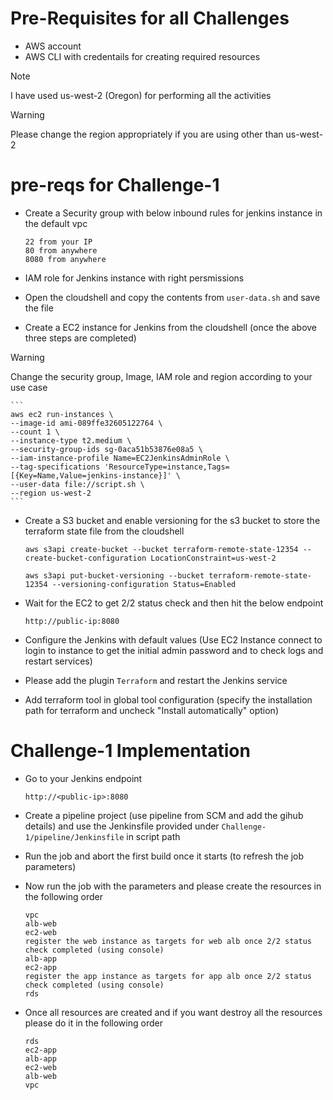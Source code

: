# Pre-Requisites for all Challenges

- AWS account
- AWS CLI with credentails for creating required resources

> [!NOTE]
> I have used us-west-2 (Oregon) for performing all the activities

> [!WARNING]
> Please change the region appropriately if you are using other than us-west-2

# pre-reqs for Challenge-1

- Create a Security group with below inbound rules for jenkins instance in the default vpc
	```
	22 from your IP
	80 from anywhere
	8080 from anywhere
	```

- IAM role for Jenkins instance with right persmissions

- Open the cloudshell and copy the contents from ```user-data.sh``` and save the file

- Create a EC2 instance for Jenkins from the cloudshell (once the above three steps are completed)

> [!WARNING]
> Change the security group, Image, IAM role and region according to your use case

	```
	aws ec2 run-instances \
	--image-id ami-089ffe32605122764 \
	--count 1 \
	--instance-type t2.medium \
	--security-group-ids sg-0aca51b53876e08a5 \
	--iam-instance-profile Name=EC2JenkinsAdminRole \
	--tag-specifications 'ResourceType=instance,Tags=[{Key=Name,Value=jenkins-instance}]' \
	--user-data file://script.sh \
	--region us-west-2
	```
- Create a S3 bucket and enable versioning for the s3 bucket to store the terraform state file from the cloudshell
	```
	aws s3api create-bucket --bucket terraform-remote-state-12354 --create-bucket-configuration LocationConstraint=us-west-2

	aws s3api put-bucket-versioning --bucket terraform-remote-state-12354 --versioning-configuration Status=Enabled
	```

- Wait for the EC2 to get 2/2 status check and then hit the below endpoint
	```
	http://public-ip:8080
	```

- Configure the Jenkins with default values (Use EC2 Instance connect to login to instance to get the initial admin password and to check logs and restart services)

- Please add the plugin ```Terraform``` and restart the Jenkins service

- Add terraform tool in global tool configuration (specify the installation path for terraform and uncheck "Install automatically" option)

# Challenge-1 Implementation

- Go to your Jenkins endpoint
	```
	http://<public-ip>:8080
	```
- Create a pipeline project (use pipeline from SCM and add the gihub details) and use the Jenkinsfile provided under ```Challenge-1/pipeline/Jenkinsfile``` in script path

- Run the job and abort the first build once it starts (to refresh the job parameters)

- Now run the job with the parameters and please create the resources in the following order
	```
	vpc
	alb-web
	ec2-web
	register the web instance as targets for web alb once 2/2 status check completed (using console)
	alb-app
	ec2-app
	register the app instance as targets for app alb once 2/2 status check completed (using console)
	rds
	```

- Once all resources are created and if you want destroy all the resources please do it in the following order
	```
	rds
	ec2-app
	alb-app
	ec2-web
	alb-web
	vpc
	```

